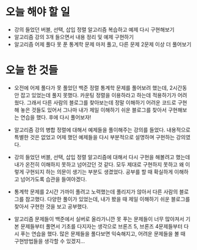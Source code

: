 # 오늘 해야 할 일
* 강의 들었던 버블, 선택, 삽입 정렬 알고리즘 복습하고 예제 다시 구현해보기
* 알고리즘 강의 3개 들으면서 내용 정리 및 예제 구현하기
* 알고리즘 어제 풀다 못 푼 통계학 문제 마저 풀고, 다른 문제 2문제 이상 더 풀어보기

# 오늘 한 것들
* 오전에 어제 풀다가 못 풀었던 백준 정렬 통계학 문제를 풀어보려 했는데,
2시간동안 잡고 있었는데 풀지 못했다. 카운팅 정렬을 이용하라고 하는데 적용하기가 어려웠다.
그래서 다른 사람의 블로그를 찾아보는데 정말 이해하기 어려운 코드로 구현해 놓은 것들도 있어서
그나마 내가 제일 이해하기 쉬운 블로그를 찾아서 구현해보는 연습을 했다. 후에 다시 풀어보자!

* 알고리즘 강의 병합 정렬에 대해서 예제들을 풀이해주는 강의를 들었다.
내용적으로 특별한 것은 없었고 어제 했던 예제들을 다시 부분적으로 설명하며 구현하는 강의였다.

* 강의 들었던 버블, 선택, 삽입 정렬 알고리즘에 대해서 다시 구현을 해볼려고 했는데
내가 온전히 이해하지 못하고 넘어갔던 것 같다. 모두 제대로 구현하지 못하고 왜 이렇게 구현되지
하는 의문이 생기는 부분도 생겼었다. 공부를 할 때 확실하게 이해하고 넘어가도록 습관을 들여야겠다.

* 통계학 문제를 2시간 가까이 풀려고 노력했는데 풀리지가 않아서 다른 사람의 블로그를 참고했다.
다양한 풀이가 있었는데, 내가 봤을 때 제일 이해하기 쉬운 블로그를 찾아서 구현한 것을 보고 공부했다.

* 알고리즘 문제들이 백준에서 실버로 올라가니깐 못 푸는 문제들이 너무 많아져서 기본 문제들부터 풀면서
기초를 다지자는 생각으로 브론즈 5, 브론즈 4문제들부터 다시 푸는 연습을 했다.
많은 문제들을 풀다보면 익숙해지고, 어려운 문제들을 볼 때 구현방법들을 생각할 수 있겠지... 